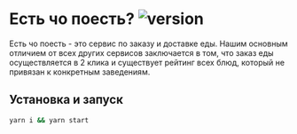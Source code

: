 # Есть чо поесть? ![version](https://img.shields.io/badge/version-0.0.1-green.svg)

Есть чо поесть - это сервис по заказу и доставке еды. Нашим основным отличием от всех других сервисов заключается в том, что заказ еды осуществляется в 2 клика и существует рейтинг всех блюд, который не привязан к конкретным заведениям.

## Установка и запуск

```bash
yarn i && yarn start
```

